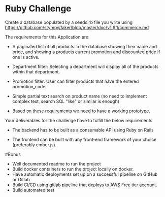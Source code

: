 # Ruby Challenge

Create a database populated by a seeds.rb file you write using https://github.com/stympy/faker/blob/master/doc/v1.9.1/commerce.md

The requirements for this Application are:

- A paginated list of all products in the database showing their name and price, and showing a products current promotion and discounted price if one is active.

- Department filter: Selecting a department will display all of the products within that department.

- Promotion filter: User can filter products that have the entered promotion_code.

- Simple partial text search on product name (no need to implement complex text, search SQL "like" or similar is enough)

- Based on these requirements we need to have a working prototype.

Your deliverables for the challenge have to fulfill the below requirements:

- The backend has to be built as a consumable API using Ruby on Rails

- The frontend can be built with any front-end framework of your choice (preferably ember.js).

#Bonus

- Well documented readme to run the project
- Build docker containers to run the project locally on docker.
- Have automatic deployments set up on a successful pipeline on GitHub or Gitlab
- Build CI/CD using gitlab pipeline that deploys to AWS Free tier account. 
- Build automated test.